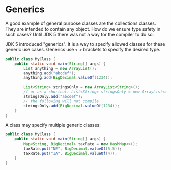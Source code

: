 # Generics

A good example of general purpose classes are the collections classes. They are intended to contain any object. How do we ensure type safety in such cases? Until JDK 5 there was not a way for the compiler to do so.

JDK 5 introduced "generics". It is a way to specify allowed classes for these generic use cases. Generics use `< >` brackets to specify the desired type.

```java
public class MyClass {
    public static void main(String[] args) {
        List anything = new ArrayList();
        anything.add("abcdef");
        anything.add(BigDecimal.valueOf(1234));

        List<String> stringsOnly = new ArrayList<String>();
        // or as a shortcut: List<String> stringsOnly = new ArrayList<>();
        stringsOnly.add("abcdef");
        // the following will not compile
        stringsOnly.add(BigDecimal.valueOf(1234));
    }
}
```

A class may specify multiple generic classes:

```java
public class MyClass {
    public static void main(String[] args) {
        Map<String, BigDecimal> taxRate = new HashMap<>();
        taxRate.put("NE", BigDecimal.valueOf(5.5));
        taxRate.put("IA", BigDecimal.valueOf(4));
    }
}
```
